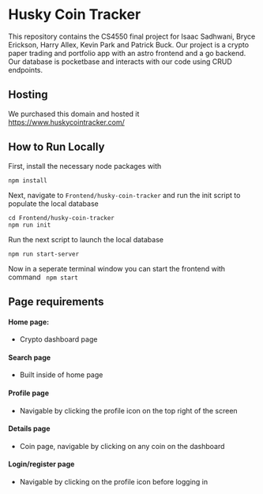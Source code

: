 # Husky Coin Tracker

This repository contains the CS4550 final project for Isaac Sadhwani, Bryce Erickson, Harry Allex, Kevin Park and Patrick Buck. Our project is a crypto paper trading and portfolio app with an astro frontend and a go backend. Our database is pocketbase and interacts with our code using CRUD endpoints.  

## Hosting 
We purchased this domain and hosted it https://www.huskycointracker.com/


## How to Run Locally
First, install the necessary node packages with  
```
npm install
```

Next, navigate to `Frontend/husky-coin-tracker` and run the init script to populate the local database  
```
cd Frontend/husky-coin-tracker  
npm run init
```

Run the next script to launch the local database  
```
npm run start-server
```

Now in a seperate terminal window you can start the frontend with command 
``` npm start```

## Page requirements
#### Home page: 
 - Crypto dashboard page

#### Search page 
- Built inside of home page

#### Profile page
- Navigable by clicking the profile icon on the top right of the screen
  
#### Details page
- Coin page, navigable by clicking on any coin on the dashboard
  
#### Login/register page
- Navigable by clicking on the profile icon before logging in




